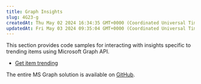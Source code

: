 ```yaml
---
title: Graph Insights
slug: 4G23-g
createdAt: Thu May 02 2024 16:34:35 GMT+0000 (Coordinated Universal Time)
updatedAt: Fri May 03 2024 09:35:04 GMT+0000 (Coordinated Universal Time)
---
```


This section provides code samples for interacting with insights specific to trending items using Microsoft Graph API.

- [Get item trending](<./Graph Insights/Get item trending.md>)

The entire MS Graph solution is available on <a href="https://github.com/jigx-com/jigx-samples/tree/main/quickstart/jigx-MS-Graph-demonstrator" target="_blank">GitHub</a>.
